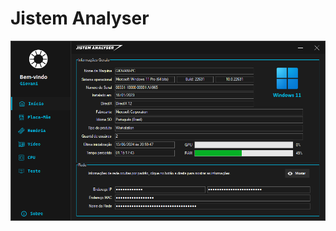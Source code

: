 # Jistem Analyser
![The programinha](https://raw.githubusercontent.com/Krydelmany/Jistem_Analyser/master/image.png)
